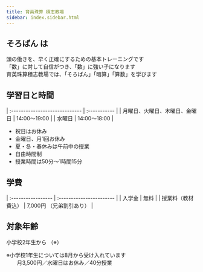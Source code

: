 ```yaml
---
title: 育英珠算 積志教場
sidebar: index.sidebar.html
---
```


## そろばん は

頭の働きを、早く正確にするための基本トレーニングです  
「数」に対して自信がつき、「数」に強い子になります  
育英珠算積志教場では、「そろばん」「暗算」「算数」を学びます  

## 学習日と時間

| :----------------------------- | :----------- |
| 月曜日、火曜日、木曜日、金曜日 | 14:00〜19:00 |
| 水曜日                         | 14:00〜18:00 |


* 祝日はお休み
* 金曜日、月1回お休み
* 夏・冬・春休みは午前中の授業
* 自由時間制
* 授業時間は50分〜1時間15分

## 学費

| :----------------- | :----------------------- |
| 入学金             | 無料                     |
| 授業料（教材費込） | 7,000円 （兄弟割引あり） |

## 対象年齢

小学校2年生から （※）

※小学校1年生については8月から受け入れています  
　　月3,500円／水曜日はお休み／40分授業
